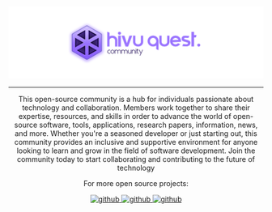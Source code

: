 <div align="center">
  <img src="../assets/img/hivu-banner.png" alt="hivu-banner">
</div>

---

<div align="center">
  <p>This open-source community is a hub for individuals passionate about technology and collaboration. Members work together to share their expertise, resources, and skills in order to advance the world of open-source software, tools, applications, research papers, information, news, and more. Whether you're a seasoned developer or just starting out, this community provides an inclusive and supportive environment for anyone looking to learn and grow in the field of software development. Join the community today to start collaborating and contributing to the future of technology</p>
<div>

<div align="center">
  <p>For more open source projects:</p>
  <a href="https://github.com/hivuequest">
    <img src="https://img.shields.io/badge/Community-9b75ff?style=for-the-badge&logo=github&logoColor=white" alt="github">
  </a>
  <a href="https://github.com/hivuequest-examinations">
    <img src="https://img.shields.io/badge/Examinations-08bb95?style=for-the-badge&logo=github&logoColor=white" alt="github">
  </a>
   <a href="https://github.com/hivuequest-solutions">
    <img src="https://img.shields.io/badge/Solutions-f56060?style=for-the-badge&logo=github&logoColor=white" alt="github">
  </a>
</div>